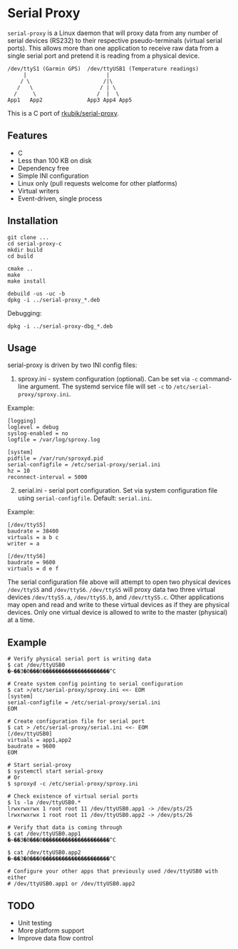 # Serial Proxy

`serial-proxy` is a Linux daemon that will proxy data from any number of
serial devices (RS232) to their respective pseudo-terminals (virtual serial
ports). This allows more than one application to receive raw data from a single
serial port and pretend it is reading from a physical device.

    /dev/ttyS1 (Garmin GPS)  /dev/ttyUSB1 (Temperature readings)
         |                         |
        / \                       /|\
       /   \                     / | \
      /     \                   /  |  \
    App1   App2              App3 App4 App5

This is a C port of [rkubik/serial-proxy](https://github.com/rkubik/serial-proxy).

## Features

- C
- Less than 100 KB on disk
- Dependency free
- Simple INI configuration
- Linux only (pull requests welcome for other platforms)
- Virtual writers
- Event-driven, single process

## Installation

    git clone ...
    cd serial-proxy-c
    mkdir build
    cd build

    cmake ..
    make
    make install

    debuild -us -uc -b
    dpkg -i ../serial-proxy_*.deb

Debugging:

    dpkg -i ../serial-proxy-dbg_*.deb

## Usage

serial-proxy is driven by two INI config files:

1. sproxy.ini - system configuration (optional). Can be set via `-c`
   command-line argument. The systemd service file will set `-c` to 
   `/etc/serial-proxy/sproxy.ini`.

Example:

    [logging]
    loglevel = debug
    syslog-enabled = no
    logfile = /var/log/sproxy.log

    [system]
    pidfile = /var/run/sproxyd.pid
    serial-configfile = /etc/serial-proxy/serial.ini
    hz = 10
    reconnect-interval = 5000

2. serial.ini - serial port configuration. Set via system configuration file
   using `serial-configfile`. Default: `serial.ini`.

Example:

    [/dev/ttyS5]
    baudrate = 38400
    virtuals = a b c
    writer = a

    [/dev/ttyS6]
    baudrate = 9600
    virtuals = d e f

The serial configuration file above will attempt to open two physical devices
`/dev/ttyS5` and `/dev/ttyS6`. `/dev/ttyS5` will proxy data two three virtual
devices `/dev/ttyS5.a`, `/dev/ttyS5.b`, and `/dev/ttyS5.c`. Other applications
may open and read and write to these virtual devices as if they are physical
devices. Only one virtual device is allowed to write to the master (physical)
at a time.

## Example

    # Verify physical serial port is writing data
    $ cat /dev/ttyUSB0
    �~��3�0���0���������������������^C

    # Create system config pointing to serial configuration
    $ cat >/etc/serial-proxy/sproxy.ini <<- EOM
    [system]
    serial-configfile = /etc/serial-proxy/serial.ini
    EOM

    # Create configuration file for serial port
    $ cat > /etc/serial-proxy/serial.ini <<- EOM
    [/dev/ttyUSB0]
    virtuals = app1,app2
    baudrate = 9600
    EOM

    # Start serial-proxy
    $ systemctl start serial-proxy
    # Or
    $ sproxyd -c /etc/serial-proxy/sproxy.ini

    # Check existence of virtual serial ports
    $ ls -la /dev/ttyUSB0.*
    lrwxrwxrwx 1 root root 11 /dev/ttyUSB0.app1 -> /dev/pts/25
    lrwxrwxrwx 1 root root 11 /dev/ttyUSB0.app2 -> /dev/pts/26

    # Verify that data is coming through
    $ cat /dev/ttyUSB0.app1
    �~��3�0���0���������������������^C

    $ cat /dev/ttyUSB0.app2
    �~��3�0���0���������������������^C

    # Configure your other apps that previously used /dev/ttyUSB0 with either
    # /dev/ttyUSB0.app1 or /dev/ttyUSB0.app2

## TODO

- Unit testing
- More platform support
- Improve data flow control
